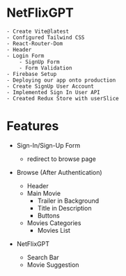 # NetFlixGPT
    - Create Vite@latest
    - Configured Tailwind CSS
    - React-Router-Dom
    - Header
    - Login Form
        - SignUp Form
        - Form Validation
    - Firebase Setup
    - Deploying our app onto production
    - Create SignUp User Account
    - Implemented Sign In User API
    - Created Redux Store with userSlice

# Features

- Sign-In/Sign-Up Form
    - redirect to browse page

- Browse (After Authentication)
    - Header
    - Main Movie
        - Trailer in Background
        - Title in Description
        - Buttons
    - Movies Categories
        - Movies List    
- NetFlixGPT
    - Search Bar
    - Movie Suggestion